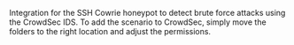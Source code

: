 Integration for the SSH Cowrie honeypot to detect brute force attacks using the CrowdSec IDS.
To add the scenario to CrowdSec, simply move the folders to the right location and adjust the permissions.






